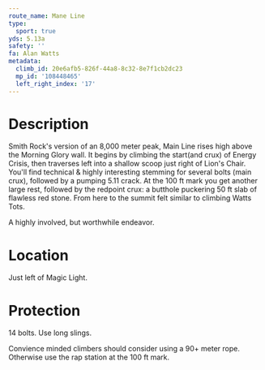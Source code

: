 ```yaml
---
route_name: Mane Line
type:
  sport: true
yds: 5.13a
safety: ''
fa: Alan Watts
metadata:
  climb_id: 20e6afb5-826f-44a8-8c32-8e7f1cb2dc23
  mp_id: '108448465'
  left_right_index: '17'
---
```

# Description
Smith Rock's version of an 8,000 meter peak, Main Line rises high above the Morning Glory wall. It begins by climbing the start(and crux) of Energy Crisis, then traverses left into a shallow scoop just right of Lion's Chair. You'll find technical & highly interesting stemming for several bolts (main crux), followed by a pumping 5.11 crack. At the 100 ft mark you get another large rest, followed by the redpoint crux: a butthole puckering 50 ft slab of flawless red stone. From here to the summit felt similar to climbing Watts Tots.

A highly involved, but worthwhile endeavor.

# Location
Just left of Magic Light.

# Protection
14 bolts. Use long slings.

Convience minded climbers should consider using a 90+ meter rope. Otherwise use the rap station at the 100 ft mark.
